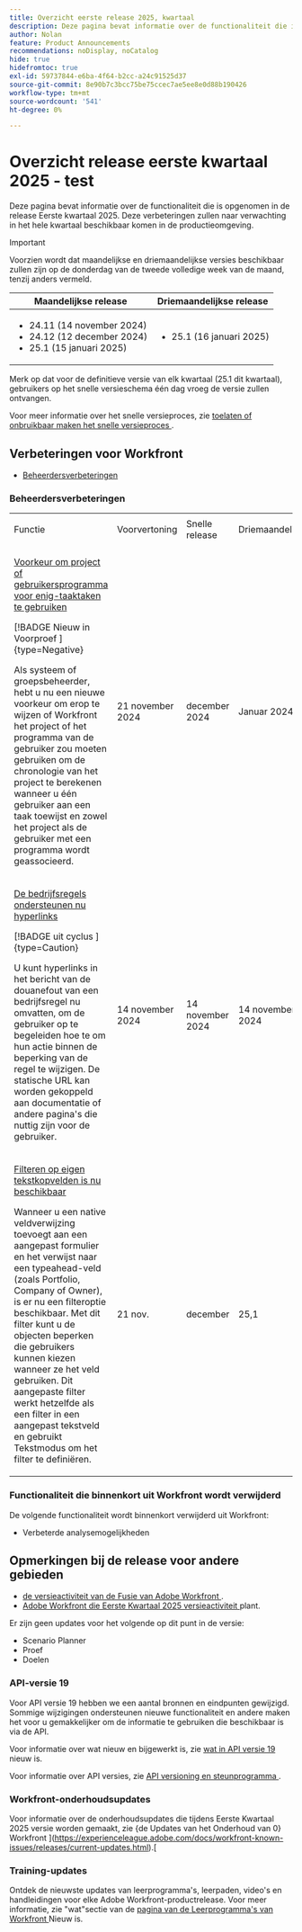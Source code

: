 ```yaml
---
title: Overzicht eerste release 2025, kwartaal
description: Deze pagina bevat informatie over de functionaliteit die is opgenomen in de release Eerste kwartaal 2025. Deze verbeteringen zullen naar verwachting in het hele kwartaal beschikbaar komen in de productieomgeving.
author: Nolan
feature: Product Announcements
recommendations: noDisplay, noCatalog
hide: true
hidefromtoc: true
exl-id: 59737844-e6ba-4f64-b2cc-a24c91525d37
source-git-commit: 8e90b7c3bcc75be75ccec7ae5ee8e0d88b190426
workflow-type: tm+mt
source-wordcount: '541'
ht-degree: 0%

---
```


# Overzicht release eerste kwartaal 2025 - test

Deze pagina bevat informatie over de functionaliteit die is opgenomen in de release Eerste kwartaal 2025. Deze verbeteringen zullen naar verwachting in het hele kwartaal beschikbaar komen in de productieomgeving.


>[!IMPORTANT]
>
>
>Voorzien wordt dat maandelijkse en driemaandelijkse versies beschikbaar zullen zijn op de donderdag van de tweede volledige week van de maand, tenzij anders vermeld.
>
>| Maandelijkse release | Driemaandelijkse release |
>|----|----|
>| <ul><li>24.11 (14 november 2024)</li><li>24.12 (12 december 2024)</li><li>25.1 (15 januari 2025)</li></ul> | <ul><li>25.1 (16 januari 2025)</li></ul> |
>
>Merk op dat voor de definitieve versie van elk kwartaal (25.1 dit kwartaal), gebruikers op het snelle versieschema één dag vroeg de versie zullen ontvangen.
>
>Voor meer informatie over het snelle versieproces, zie [ toelaten of onbruikbaar maken het snelle versieproces ](/help/quicksilver/administration-and-setup/set-up-workfront/configure-system-defaults/enable-fast-release-process.md).


## Verbeteringen voor Workfront


* [Beheerdersverbeteringen](#administrator-enhancements)

### Beheerdersverbeteringen

<table style="table-layout:auto">
  <tbody>
    <tr>
        <td>
            <p><span class="bold">Functie</span></p>
        </td>
        <td>Voorvertoning</td>
        <td>Snelle release</td>
        <td>Driemaandelijks</td>
    </tr>
    <tr>
        <td>
            <p><a href="/help/quicksilver/product-announcements/product-releases/25-q1-release-activity/25-q1-administrator-enhancements.md" class="MCXref xref" xrefformat="{para}">
            Voorkeur om project of gebruikersprogramma voor enig-taaktaken te gebruiken</a></p>
            [!BADGE Nieuw in Voorproef ]{type=Negative}
            <p>Als systeem of groepsbeheerder, hebt u nu een nieuwe voorkeur om erop te wijzen of Workfront het project of het programma van de gebruiker zou moeten gebruiken om de chronologie van het project te berekenen wanneer u één gebruiker aan een taak toewijst en zowel het project als de gebruiker met een programma wordt geassocieerd.</p>
        </td>
        <td>21 november 2024</td>
        <td>december 2024</td>
        <td>Januar 2024</td>
    </tr>     
    <tr>
        <td>
            <p><a href="/help/quicksilver/product-announcements/product-releases/25-q1-release-activity/25-q1-administrator-enhancements.md" class="MCXref xref" xrefformat="{para}">
            De bedrijfsregels ondersteunen nu hyperlinks</a></p>
            [!BADGE uit cyclus ]{type=Caution}
            <p>U kunt hyperlinks in het bericht van de douanefout van een bedrijfsregel nu omvatten, om de gebruiker op te begeleiden hoe te om hun actie binnen de beperking van de regel te wijzigen. De statische URL kan worden gekoppeld aan documentatie of andere pagina's die nuttig zijn voor de gebruiker.</p>
        </td>
        <td>14 november 2024</td>
        <td>14 november 2024</td>
        <td>14 november 2024</td>
    </tr>    
    <tr>
        <td>
            <p><a href="/help/quicksilver/product-announcements/product-releases/25-q1-release-activity/25-q1-administrator-enhancements.md" class="MCXref xref" xrefformat="{para}">
            Filteren op eigen tekstkopvelden is nu beschikbaar</a></p>
            <p>Wanneer u een native veldverwijzing toevoegt aan een aangepast formulier en het verwijst naar een typeahead-veld (zoals Portfolio, Company of Owner), is er nu een filteroptie beschikbaar. Met dit filter kunt u de objecten beperken die gebruikers kunnen kiezen wanneer ze het veld gebruiken. Dit aangepaste filter werkt hetzelfde als een filter in een aangepast tekstveld en gebruikt Tekstmodus om het filter te definiëren.</p>
        </td>
        <td>21 nov.</td>
        <td>december</td>
        <td>25,1</td>
    </tr>
  </tbody>
</table>




### Functionaliteit die binnenkort uit Workfront wordt verwijderd

De volgende functionaliteit wordt binnenkort verwijderd uit Workfront:

* Verbeterde analysemogelijkheden


## Opmerkingen bij de release voor andere gebieden

* [ de versieactiviteit van de Fusie van Adobe Workfront ](https://experienceleague.adobe.com/en/docs/workfront-fusion/using/fusion-release-activity/fusion-release-activity).
* [ Adobe Workfront die Eerste Kwartaal 2025 versieactiviteit ](/help/quicksilver/product-announcements/product-releases/planning-release-activity/planning-release-activity-25-q1.md) plant.

Er zijn geen updates voor het volgende op dit punt in de versie:

* Scenario Planner
* Proef
* Doelen


### API-versie 19

Voor API versie 19 hebben we een aantal bronnen en eindpunten gewijzigd. Sommige wijzigingen ondersteunen nieuwe functionaliteit en andere maken het voor u gemakkelijker om de informatie te gebruiken die beschikbaar is via de API.

Voor informatie over wat nieuw en bijgewerkt is, zie [ wat in API versie 19 ](/help/quicksilver/wf-api/api/new-api-version-19.md) nieuw is.

Voor informatie over API versies, zie [ API versioning en steunprogramma ](/help/quicksilver/wf-api/api/api-version-support-schedule.md).

### Workfront-onderhoudsupdates

Voor informatie over de onderhoudsupdates die tijdens Eerste Kwartaal 2025 versie worden gemaakt, zie {de Updates van het Onderhoud van 0} Workfront ](https://experienceleague.adobe.com/docs/workfront-known-issues/releases/current-updates.html).[

### Training-updates

Ontdek de nieuwste updates van leerprogramma&#39;s, leerpaden, video&#39;s en handleidingen voor elke Adobe Workfront-productrelease. Voor meer informatie, zie &quot;wat&quot;sectie van de [ pagina van de Leerprogramma&#39;s van Workfront ](https://experienceleague.adobe.com/docs/workfront-learn/tutorials-workfront/home.html) Nieuw is.
